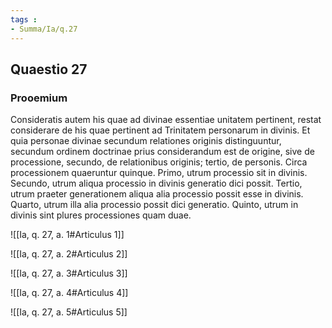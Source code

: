 ```yaml
---
tags : 
- Summa/Ia/q.27
---
```


## Quaestio 27

### Prooemium

Consideratis autem his quae ad divinae essentiae unitatem pertinent, restat considerare de his quae pertinent ad Trinitatem personarum in divinis. Et quia personae divinae secundum relationes originis distinguuntur, secundum ordinem doctrinae prius considerandum est de origine, sive de processione, secundo, de relationibus originis; tertio, de personis. Circa processionem quaeruntur quinque. Primo, utrum processio sit in divinis. Secundo, utrum aliqua processio in divinis generatio dici possit. Tertio, utrum praeter generationem aliqua alia processio possit esse in divinis. Quarto, utrum illa alia processio possit dici generatio. Quinto, utrum in divinis sint plures processiones quam duae.

![[Ia, q. 27, a. 1#Articulus 1]]

![[Ia, q. 27, a. 2#Articulus 2]]

![[Ia, q. 27, a. 3#Articulus 3]]

![[Ia, q. 27, a. 4#Articulus 4]]

![[Ia, q. 27, a. 5#Articulus 5]]

